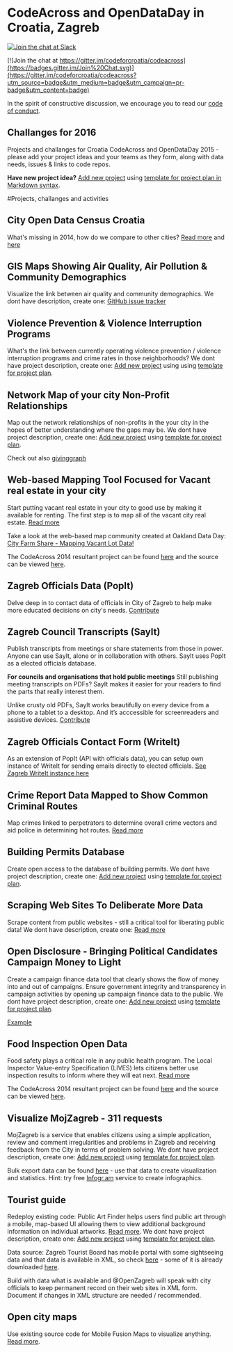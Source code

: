 CodeAcross and OpenDataDay in Croatia, Zagreb
====================================

[![Join the chat at Slack](http://slackin.codeforcroatia.org/badge.svg)](http://codeforcroatia.org/slackin)

[![Join the chat at https://gitter.im/codeforcroatia/codeacross](https://badges.gitter.im/Join%20Chat.svg)](https://gitter.im/codeforcroatia/codeacross?utm_source=badge&utm_medium=badge&utm_campaign=pr-badge&utm_content=badge)

In the spirit of constructive discussion, we encourage you to read our [code of conduct](https://github.com/codeforcroatia/codeofconduct).

## Challanges for 2016

Projects and challanges for Croatia CodeAcross and OpenDataDay 2015 - please add your project ideas and your teams as they form, along with data needs, issues & links to code repos.

**Have new project idea?** [Add new project](http://codeforcroatia.org/projects/create) using [template for project plan in Markdown syntax](template-project_plan.md).

#Projects, challanges and activities

City Open Data Census Croatia
---------------
What's missing in 2014, how do we compare to other cities? [Read more](/Ocjena-otvorenosti-gradova.md) and [here](http://codeforcroatia.org/projects/cenzus_otvorenih_podataka_hrvatskih_gradova)

GIS Maps Showing Air Quality, Air Pollution & Community Demographics
---------------
Visualize the link between air quality and community demographics. We dont have description, create one: [GitHub issue tracker](https://github.com/codeforcroatia/codeacross/issues/new)

Violence Prevention & Violence Interruption Programs
---------------
What's the link between currently operating violence prevention / violence interruption programs and crime rates in those neighborhoods? We dont have project description, create one: [Add new project](http://codeforcroatia.org/projects/create) using using [template for project plan](template-project_plan.md).

Network Map of your city Non-Profit Relationships
---------------
Map out the network relationships of non-profits in the your city in the hopes of better understanding where the gaps may be. We dont have project description, create one: [Add new project](http://codeforcroatia.org/projects/create) using [template for project plan](template-project_plan.md).

Check out also [givinggraph](https://github.com/dssg/givinggraph)

Web-based Mapping Tool Focused for Vacant real estate in your city
---------------
Start putting vacant real estate in your city to good use by making it available for renting. The first step is to map all of the vacant city real estate. [Read more](/Otvorena-imovina.md) 

Take a look at the web-based map community created at Oakland Data Day: [City Farm Share - Mapping Vacant Lot Data!](https://github.com/map-communities/old-oakland-vacant-lots)

The CodeAcross 2014 resultant project can be found [here](http://zagreb.codeforcroatia.org/otvorene-karte/imovina-zagreb-2011.html) and the source can be viewed [here](https://github.com/openzagreb/otvorene-karte/).

Zagreb Officials Data (PopIt)
---------------
Delve deep in to contact data of officials in City of Zagreb to help make more educated decisions on city's needs. [Contribute](https://zagreb.popit.mysociety.org)

Zagreb Council Transcripts (SayIt)
---------------
Publish transcripts from meetings or share statements from those in power. Anyone can use SayIt, alone or in collaboration with others. SayIt uses PopIt as a elected officials database.

**For councils and organisations that hold public meetings**
Still publishing meeting transcripts on PDFs? SayIt makes it easier for your readers to find the parts that really interest them.

Unlike crusty old PDFs, SayIt works beautifully on every device from a phone to a tablet to a desktop. And it’s acccessible for screenreaders and assistive devices. [Contribute](http://zagreb-skupstina.sayit.mysociety.org)

Zagreb Officials Contact Form (WriteIt)
---------------

As an extension of PopIt (API with officials data), you can setup own instance of WriteIt for sending emails directly to elected officials. [See Zagreb WriteIt instance here](http://grad-zagreb-hrvatska.writeit.ciudadanointeligente.org/en/)

Crime Report Data Mapped to Show Common Criminal Routes
---------------
Map crimes linked to perpetrators to determine overall crime vectors and aid police in determining hot routes. [Read more](/Otvoreni-incidenti.md)

Building Permits Database
---------------
Create open access to the database of building permits. We dont have project description, create one: [Add new project](http://codeforcroatia.org/projects/create) using [template for project plan](template-project_plan.md).

Scraping Web Sites To Deliberate More Data
---------------
Scrape content from public websites - still a critical tool for liberating public data! We dont have description, create one: [Read more](/Open-civic-data-scrapers.md)

Open Disclosure - Bringing Political Candidates Campaign Money to Light
---------------
Create a campaign finance data tool that clearly shows the flow of money into and out of campaigns. Ensure government integrity and transparency in campaign activities by opening up campaign finance data to the public. We dont have project description, create one: [Add new project](http://codeforcroatia.org/projects/create) using [template for project plan](template-project_plan.md).

[Example](https://github.com/openoakland/opendisclosure)

Food Inspection Open Data
---------------
Food safety plays a critical role in any public health program. The Local Inspector Value-entry Specification (LIVES) lets citizens better use inspection results to inform where they will eat next. [Read more](/Otvoreni-podaci-sanitarne-inspekcije.md)

The CodeAcross 2014 resultant project can be found [here](http://codeforcroatia.github.io/sanitarnipodaci/) and the source can be viewed [here](https://github.com/codeforcroatia/sanitarnipodaci).

Visualize MojZagreb - 311 requests
---------------
MojZagreb is a service that enables citizens using a simple application, review and comment irregularities and problems in Zagreb and receiving feedback from the City in terms of problem solving. We dont have project description, create one: [Add new project](http://codeforcroatia.org/projects/create) using [template for project plan](template-project_plan.md).

Bulk export data can be found [here](http://data.zagreb.hr/dataset/mojzagreb) - use that data to create visualization and statistics. Hint: try free [Infogr.am](https://infogr.am) service to create infographics.

Tourist guide
---------------
Redeploy existing code: Public Art Finder helps users find public art through a mobile, map-based UI allowing them to view additional background information on individual artworks. [Read more](http://www.codeforamerica.org/apps/public-art-finder/). We dont have project description, create one: [Add new project](http://codeforcroatia.org/projects/create) using [template for project plan](template-project_plan.md).

Data source: Zagreb Tourist Board has mobile portal with some sightseeing data and that data is available in XML, so check [here](http://www1.zagreb.hr/zkult/xml/object8_en.xml) - some of it is already downloaded [here](https://app.box.com/s/ogaz2awga9xptclkgb0bdxzp3koauz14).

Build with data what is available and @OpenZagreb will speak with city officials to keep permanent record on their web sites in XML form. Document if changes in XML structure are needed / recommended.

Open city maps
---------------
Use existing source code for Mobile Fusion Maps to visualize anything. [Read more](http://codeforcroatia.org/projects/otvorene_karte).
